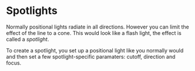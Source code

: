 # Spotlights
Normally positional lights radiate in all directions. However you can limit the effect of the line to a cone. This would look like a flash light, the effect is called a _spotlight_.

To create a spotlight, you set up a positional light like you normally would and then set a few spotlight-specific paramaters: cutoff, direction and focus.